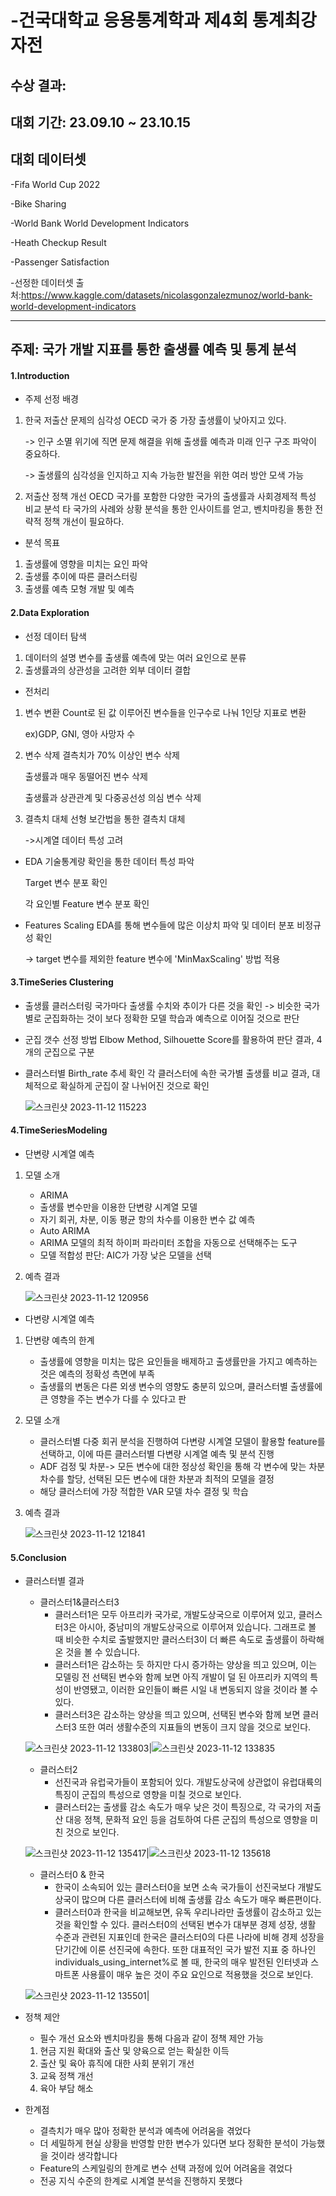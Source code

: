 # -건국대학교 응용통계학과 제4회 통계최강자전

## 수상 결과: 
## 대회 기간: 23.09.10 ~ 23.10.15
## 대회 데이터셋
-Fifa World Cup 2022

-Bike Sharing

-World Bank World Development Indicators

-Heath Checkup Result

-Passenger Satisfaction

-선정한 데이터셋 출처:<https://www.kaggle.com/datasets/nicolasgonzalezmunoz/world-bank-world-development-indicators>

------

## 주제: 국가 개발 지표를 통한 출생률 예측 및 통계 분석

#### 1.Introduction
* 주제 선정 배경
1) 한국 저출산 문제의 심각성
   OECD 국가 중 가장 출생률이 낮아지고 있다.

   -> 인구 소멸 위기에 직면
   문제 해결을 위해 출생률 예측과 미래 인구 구조 파악이 중요하다.

   -> 출생률의 심각성을 인지하고 지속 가능한 발전을 위한 여러 방안 모색 가능
3) 저출산 정책 개선
   OECD 국가를 포함한 다양한 국가의 출생률과 사회경제적 특성 비교 분석
   타 국가의 사례와 상황 분석을 통한 인사이트를 얻고, 벤치마킹을 통한 전략적 정책 개선이 필요하다.
* 분석 목표
1) 출생률에 영향을 미치는 요인 파악
2) 출생률 추이에 따른 클러스터링
3) 출생률 예측 모형 개발 및 예측
#### 2.Data Exploration
* 선정 데이터 탐색
1) 데이터의 설명 변수를 출생률 예측에 맞는 여러 요인으로 분류
2) 출생률과의 상관성을 고려한 외부 데이터 결합
* 전처리
1) 변수 변환
   Count로 된 값 이루어진 변수들을 인구수로 나눠 1인당 지표로 변환

   ex)GDP, GNI, 영아 사망자 수
3) 변수 삭제
   결측치가 70% 이상인 변수 삭제

   출생률과 매우 동떨어진 변수 삭제

   출생률과 상관관계 및 다중공선성 의심 변수 삭제
4) 결측치 대체
   선형 보간법을 통한 결측치 대체

   ->시계열 데이터 특성 고려
* EDA
  기술통계량 확인을 통한 데이터 특성 파악

  Target 변수 분포 확인

  각 요인별 Feature 변수 분포 확인
* Features Scaling
  EDA를 통해 변수들에 많은 이상치 파악 및 데이터 분포 비정규성 확인

  -> target 변수를 제외한 feature 변수에 'MinMaxScaling' 방법 적용
  
#### 3.TimeSeries Clustering
* 출생률 클러스터링
  국가마다 출생률 수치와 추이가 다른 것을 확인 -> 비슷한 국가별로 군집화하는 것이 보다 정확한 모델 학습과 예측으로 이어질 것으로 판단
* 군집 갯수 선정 방법
  Elbow Method, Silhouette Score를 활용하여 판단 결과, 4개의 군집으로 구분
* 클러스터별 Birth_rate 추세 확인
  각 클러스터에 속한 국가별 출생률 비교 결과, 대체적으로 확실하게 군집이 잘 나뉘어진 것으로 확인
  
  ![스크린샷 2023-11-12 115223](https://github.com/minkyyu/-/assets/124666194/54363782-7e45-4793-96a8-575414f0c52c)
  
#### 4.TimeSeriesModeling
* 단변량 시계열 예측
1) 모델 소개
   - ARIMA
   * 출생률 변수만을 이용한 단변량 시계열 모델
   * 자기 회귀, 차분, 이동 평균 항의 차수를 이용한 변수 값 예측
   - Auto ARIMA
   * ARIMA 모델의 최적 하이퍼 파라미터 조합을 자동으로 선택해주는 도구
   * 모델 적합성 판단: AIC가 가장 낮은 모델을 선택
2) 예측 결과

   ![스크린샷 2023-11-12 120956](https://github.com/minkyyu/-/assets/124666194/aca9aed5-2d16-46bd-a6a7-80562ba25c29)

* 다변량 시계열 예측
1) 단변량 예측의 한계
   * 출생률에 영향을 미치는 많은 요인들을 배제하고 출생률만을 가지고 예측하는 것은 예측의 정확성 측면에 부족
   * 출생률의 변동은 다른 외생 변수의 영향도 충분히 있으며, 클러스터별 출생률에 큰 영향을 주는 변수가 다를 수 있다고 판
2) 모델 소개
   * 클러스터별 다중 회귀 분석을 진행하여 다변량 시계열 모델이 활용할 feature를 선택하고, 이에 따른 클러스터별 다변량 시계열 예측 및 분석 진행
   * ADF 검정 및 차분-> 모든 변수에 대한 정상성 확인을 통해 각 변수에 맞는 차분 차수를 할당, 선택된 모든 변수에 대한 차분과 최적의 모델을 결정
   * 해당 클러스터에 가장 적합한 VAR 모델 차수 결정 및 학습
3) 예측 결과

   ![스크린샷 2023-11-12 121841](https://github.com/minkyyu/-/assets/124666194/cee4961f-05ad-4fa5-ae38-4dc07ec36949)

#### 5.Conclusion
* 클러스터별 결과
   * 클러스터1&클러스터3
     - 클러스터1은 모두 아프리카 국가로, 개발도상국으로 이루어져 있고, 클러스터3은 아시아, 중남미의 개발도상국으로 이루어져 있습니다. 그래프로 볼 때 비슷한 수치로 출발했지만 클러스터3이 더 빠른 속도로 출생률이 하락해온 것을 볼 수 있습니다. 
     - 클러스터1은 감소하는 듯 하지만 다시 증가하는 양상을 띄고 있으며, 이는 모델링 전 선택된 변수와 함께 보면 아직 개발이 덜 된 아프리카 지역의 특성이 반영됐고, 이러한 요인들이 빠른 시일 내 변동되지 않을 것이라 볼 수 있다.
     - 클러스터3은 감소하는 양상을 띄고 있으며, 선택된 변수와 함께 보면 클러스터3 또한 여러 생활수준의 지표들의 변동이 크지 않을 것으로 보인다.

   ![스크린샷 2023-11-12 133803](https://github.com/minkyyu/-/assets/124666194/492c11b1-163f-4c56-91db-e59ceb3c1e04)|![스크린샷 2023-11-12 133835](https://github.com/minkyyu/-/assets/124666194/4b5fbf74-a88c-4805-82a4-fbf7be6d9556)

   * 클러스터2
     - 선진국과 유럽국가들이 포함되어 있다. 개발도상국에 상관없이 유럽대륙의 특징이 군집의 특성으로 영향을 미칠 것으로 보인다.
     - 클러스터2는 출생률 감소 속도가 매우 낮은 것이 특징으로, 각 국가의 저출산 대응 정책, 문화적 요인 등을 검토하여 다른 군집의 특성으로 영향을 미친 것으로 보인다.
   
   ![스크린샷 2023-11-12 135417](https://github.com/minkyyu/-/assets/124666194/77c91e7a-c680-4d90-93bb-5a03272dc116)|![스크린샷 2023-11-12 135618](https://github.com/minkyyu/-/assets/124666194/98f68be3-459f-49b0-8b8e-489e7f52e528)

   * 클러스터0 & 한국
     - 한국이 소속되어 있는 클러스터0을 보면 소속 국가들이 선진국보다 개발도상국이 많으며 다른 클러스터에 비해 출생률 감소 속도가 매우 빠른편이다.
     - 클러스터0과 한국을 비교해보면, 유독 우리나라만 출생률이 감소하고 있는 것을 확인할 수 있다. 클러스터0의 선택된 변수가 대부분 경제 성장, 생활 수준과 관련된 지표인데 한국은 클러스터0의 다른 나라에 비해 경제 성장을 단기간에 이룬 선진국에 속한다. 또한 대표적인 국가 발전 지표 중 하나인individuals_using_internet%로 볼 때, 한국의 매우 발전된 인터넷과 스마트폰 사용률이 매우 높은 것이 주요 요인으로 적용했을 것으로 보인다.
   
   ![스크린샷 2023-11-12 135501](https://github.com/minkyyu/-/assets/124666194/6712f0b0-2018-480c-86ef-1734790065ce)|
  
* 정책 제안
  * 필수 개선 요소와 벤치마킹을 통해 다음과 같이 정책 제안 가능
   1) 현금 지원 확대와 출산 및 양육으로 얻는 확실한 이득
   2) 출산 및 육아 휴직에 대한 사회 분위기 개선
   3) 교육 정책 개선
   4) 육아 부담 해소
* 한계점 
  * 결측치가 매우 많아 정확한 분석과 예측에 어려움을 겪었다
  * 더 세밀하게 현실 상황을 반영할 만한 변수가 있다면 보다 정확한 분석이 가능했을 것이라 생각합니다
  * Feature의 스케일링의 한계로 변수 선택 과정에 있어 어려움을 겪었다
  * 전공 지식 수준의 한계로 시계열 분석을 진행하지 못했다
